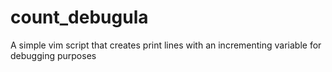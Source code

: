 count_debugula
==============

A simple vim script that creates print lines with an incrementing variable for debugging purposes
